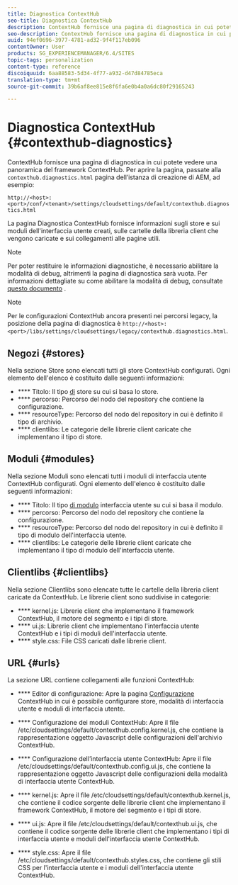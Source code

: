 ```yaml
---
title: Diagnostica ContextHub
seo-title: Diagnostica ContextHub
description: ContextHub fornisce una pagina di diagnostica in cui potete vedere una panoramica del framework ContextHub
seo-description: ContextHub fornisce una pagina di diagnostica in cui potete vedere una panoramica del framework ContextHub
uuid: 94ef0696-3977-4781-ad32-9f4f117eb096
contentOwner: User
products: SG_EXPERIENCEMANAGER/6.4/SITES
topic-tags: personalization
content-type: reference
discoiquuid: 6aa88583-5d34-4f77-a932-d47d84785eca
translation-type: tm+mt
source-git-commit: 39b6af8ee815e8f6fa6e0b4a0a6dc80f29165243

---
```



# Diagnostica ContextHub {#contexthub-diagnostics}

ContextHub fornisce una pagina di diagnostica in cui potete vedere una panoramica del framework ContextHub. Per aprire la pagina, passate alla `contexthub.diagnostics.html` pagina dell’istanza di creazione di AEM, ad esempio:

`http://<host>:<port>/conf/<tenant>/settings/cloudsettings/default/contexthub.diagnostics.html`

La pagina Diagnostica ContextHub fornisce informazioni sugli store e sui moduli dell&#39;interfaccia utente creati, sulle cartelle della libreria client che vengono caricate e sui collegamenti alle pagine utili.

>[!NOTE]
>
>Per poter restituire le informazioni diagnostiche, è necessario abilitare la modalità di debug, altrimenti la pagina di diagnostica sarà vuota. Per informazioni dettagliate su come abilitare la modalità di debug, consultate [questo documento](/help/sites-administering/contexthub-config.md#debugging-contexthub) .

>[!NOTE]
>
>Per le configurazioni ContextHub ancora presenti nei percorsi legacy, la posizione della pagina di diagnostica è `http://<host>:<port>/libs/settings/cloudsettings/legacy/contexthub.diagnostics.html`.

## Negozi {#stores}

Nella sezione Store sono elencati tutti gli store ContextHub configurati. Ogni elemento dell&#39;elenco è costituito dalle seguenti informazioni:

* **** Titolo: Il tipo [di](/help/sites-developing/ch-samplestores.md) store su cui si basa lo store.
* **** percorso: Percorso del nodo del repository che contiene la configurazione.
* **** resourceType: Percorso del nodo del repository in cui è definito il tipo di archivio.
* **** clientlibs: Le categorie delle librerie client caricate che implementano il tipo di store.

## Moduli {#modules}

Nella sezione Moduli sono elencati tutti i moduli di interfaccia utente ContextHub configurati. Ogni elemento dell&#39;elenco è costituito dalle seguenti informazioni:

* **** Titolo: Il tipo [di modulo](/help/sites-developing/ch-samplemodules.md) interfaccia utente su cui si basa il modulo.
* **** percorso: Percorso del nodo del repository che contiene la configurazione.
* **** resourceType: Percorso del nodo del repository in cui è definito il tipo di modulo dell&#39;interfaccia utente.
* **** clientlibs: Le categorie delle librerie client caricate che implementano il tipo di modulo dell&#39;interfaccia utente.

## Clientlibs {#clientlibs}

Nella sezione Clientlibs sono elencate tutte le cartelle della libreria client caricate da ContextHub. Le librerie client sono suddivise in categorie:

* **** kernel.js: Librerie client che implementano il framework ContextHub, il motore del segmento e i tipi di store.
* **** ui.js: Librerie client che implementano l&#39;interfaccia utente ContextHub e i tipi di moduli dell&#39;interfaccia utente.
* **** style.css: File CSS caricati dalle librerie client.

## URL {#urls}

La sezione URL contiene collegamenti alle funzioni ContextHub:

* **** Editor di configurazione: Apre la pagina [Configurazione](/help/sites-administering/contexthub-config.md) ContextHub in cui è possibile configurare store, modalità di interfaccia utente e moduli di interfaccia utente.

* **** Configurazione dei moduli ContextHub: Apre il file /etc/cloudsettings/default/contexthub.config.kernel.js, che contiene la rappresentazione oggetto Javascript delle configurazioni dell&#39;archivio ContextHub.
* **** Configurazione dell’interfaccia utente ContextHub: Apre il file /etc/cloudsettings/default/contexthub.config.ui.js, che contiene la rappresentazione oggetto Javascript delle configurazioni della modalità di interfaccia utente ContextHub.
* **** kernel.js: Apre il file /etc/cloudsettings/default/contexthub.kernel.js, che contiene il codice sorgente delle librerie client che implementano il framework ContextHub, il motore del segmento e i tipi di store.
* **** ui.js: Apre il file /etc/cloudsettings/default/contexthub.ui.js, che contiene il codice sorgente delle librerie client che implementano i tipi di interfaccia utente e moduli dell&#39;interfaccia utente ContextHub.
* **** style.css: Apre il file /etc/cloudsettings/default/contexthub.styles.css, che contiene gli stili CSS per l&#39;interfaccia utente e i moduli dell&#39;interfaccia utente ContextHub.
